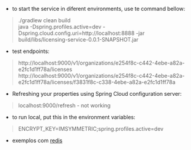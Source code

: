 - to start the service in diferent environments, use te command bellow:   
> ./gradlew clean build   
> java -Dspring.profiles.active=dev -Dspring.cloud.config.uri=http://localhost:8888 -jar build/libs/licensing-service-0.0.1-SNAPSHOT.jar   

- test endpoints:   
> http://localhost:9000/v1/organizations/e254f8c-c442-4ebe-a82a-e2fc1d1ff78a/licenses   
> http://localhost:9000/v1/organizations/e254f8c-c442-4ebe-a82a-e2fc1d1ff78a/licenses/f3831f8c-c338-4ebe-a82a-e2fc1d1ff78a   


- Refreshing your properties using Spring Cloud configuration server:   
> localhost:9000/refresh - not working    


- to run local, put this in the environment variables:   
> ENCRYPT_KEY=IMSYMMETRIC;spring.profiles.active=dev


- exemplos com [redis](https://docs.spring.io/spring-data/data-redis/docs/current/reference/html/) 